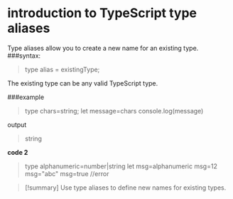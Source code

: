 #  introduction to TypeScript type aliases
Type aliases allow you to create a new name for an existing type. 
###syntax:

> type alias = existingType;

The existing type can be any valid TypeScript type.

###example 

>type chars=string;
>let message=chars
>console.log(message)

output
>string

**code 2**

>type alphanumeric=number|string
>let msg=alphanumeric
>msg=12
>msg="abc"
>msg=true //error

>[!summary]
>Use type aliases to define new names for existing types.

